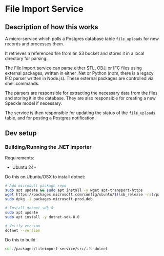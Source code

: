 # File Import Service

## Description of how this works

A micro-service which polls a Postgres database table `file_uploads` for new records and processes them.

It retrieves a referenced file from an S3 bucket and stores it in a local directory for parsing.

The File Import service can parse either STL, OBJ, or IFC files using external packages, written in either .Net or Python (_note_, there is a legacy IFC parser written in Node.js). These external packages are controlled via shell commands.

The parsers are responsible for extracting the necessary data from the files and storing it in the database. They are also responsible for creating a new Speckle model if necessary.

The service is then responsible for updating the status of the `file_uploads` table, and for posting a Postgres notification.

## Dev setup

### Building/Running the .NET importer

Requirements:

- Ubuntu 24+

Do this on Ubuntu/OSX to install dotnet:

```bash
# Add microsoft package repo
sudo apt update && sudo apt install -y wget apt-transport-https
wget https://packages.microsoft.com/config/ubuntu/$(lsb_release -rs)/packages-microsoft-prod.deb -O packages-microsoft-prod.deb
sudo dpkg -i packages-microsoft-prod.deb

# Install dotnet sdk 8
sudo apt update
sudo apt install -y dotnet-sdk-8.0

# Verify version
dotnet --version
```

Do this to build:

```bash
cd ./packages/fileimport-service/src/ifc-dotnet

```
